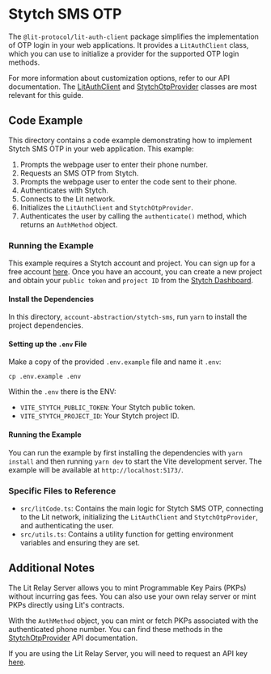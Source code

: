 # Stytch SMS OTP

The `@lit-protocol/lit-auth-client` package simplifies the implementation of OTP login in your web applications. It provides a `LitAuthClient` class, which you can use to initialize a provider for the supported OTP login methods.

For more information about customization options, refer to our API documentation. The [LitAuthClient](https://v6-api-doc-lit-js-sdk.vercel.app/classes/lit_auth_client_src.LitAuthClient.html) and [StytchOtpProvider](https://v6-api-doc-lit-js-sdk.vercel.app/classes/lit_auth_client_src.StytchOtpProvider.html) classes are most relevant for this guide.

## Code Example

This directory contains a code example demonstrating how to implement Stytch SMS OTP in your web application. This example:

1. Prompts the webpage user to enter their phone number.
2. Requests an SMS OTP from Stytch.
3. Prompts the webpage user to enter the code sent to their phone.
4. Authenticates with Stytch.
5. Connects to the Lit network.
6. Initializes the `LitAuthClient` and `StytchOtpProvider`.
7. Authenticates the user by calling the `authenticate()` method, which returns an `AuthMethod` object.

### Running the Example

This example requires a Stytch account and project. You can sign up for a free account [here](https://stytch.com/dashboard/create-account?redirect=%2Fdashboard%2F). Once you have an account, you can create a new project and obtain your `public token` and `project ID` from the [Stytch Dashboard](https://stytch.com/dashboard).


#### Install the Dependencies

In this directory, `account-abstraction/stytch-sms`, run `yarn` to install the project dependencies.

#### Setting up the `.env` File

Make a copy of the provided `.env.example` file and name it `.env`:

```
cp .env.example .env
```

Within the `.env` there is the ENV:

- `VITE_STYTCH_PUBLIC_TOKEN`: Your Stytch public token.
- `VITE_STYTCH_PROJECT_ID`: Your Stytch project ID.

#### Running the Example

You can run the example by first installing the dependencies with `yarn install` and then running `yarn dev` to start the Vite development server. The example will be available at `http://localhost:5173/`.

### Specific Files to Reference

- `src/litCode.ts`: Contains the main logic for Stytch SMS OTP, connecting to the Lit network, initializing the `LitAuthClient` and `StytchOtpProvider`, and authenticating the user.
- `src/utils.ts`: Contains a utility function for getting environment variables and ensuring they are set.

## Additional Notes

The Lit Relay Server allows you to mint Programmable Key Pairs (PKPs) without incurring gas fees. You can also use your own relay server or mint PKPs directly using Lit's contracts.

With the `AuthMethod` object, you can mint or fetch PKPs associated with the authenticated phone number. You can find these methods in the [StytchOtpProvider](https://v6-api-doc-lit-js-sdk.vercel.app/classes/lit_auth_client_src.StytchOtpProvider.html) API documentation.

If you are using the Lit Relay Server, you will need to request an API key [here](https://docs.google.com/forms/d/e/1FAIpQLSeVraHsp1evK_9j-8LpUBiEJWFn4G5VKjOWBmHFjxFRJZJdrg/viewform).